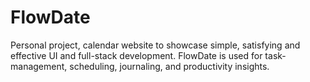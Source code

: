 # FlowDate
Personal project, calendar website to showcase simple, satisfying and effective UI and full-stack development. FlowDate is used for task-management, scheduling, journaling, and productivity insights.
